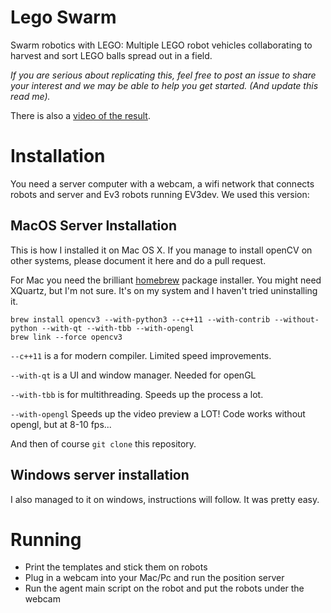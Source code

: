 # Lego Swarm
Swarm robotics with LEGO: Multiple LEGO robot vehicles collaborating to harvest and sort 
LEGO balls spread out in a field.

_If you are serious about replicating this, feel free to post an issue to share your interest 
and we may be able to help you get started. (And update this read me)._

There is also a [video of the result](https://www.youtube.com/watch?v=GEoh_08qnJM).


# Installation
You need a server computer with a webcam, a wifi network that connects robots and server and Ev3 robots 
running EV3dev. We used this version: 

## MacOS Server Installation
This is how I installed it on Mac OS X. If you manage to install openCV on other systems, 
please document it here and do a pull request.

For Mac you need the brilliant [homebrew](https://brew.sh/) package installer. You might need XQuartz, but I'm not sure. 
It's on my system and I haven't tried uninstalling it.
```
brew install opencv3 --with-python3 --c++11 --with-contrib --without-python --with-qt --with-tbb --with-opengl
brew link --force opencv3
```

`--c++11` is a for modern compiler. Limited speed improvements.

`--with-qt` is a UI and window manager. Needed for openGL

`--with-tbb` is for multithreading. Speeds up the process a lot.

`--with-opengl` Speeds up the video preview a LOT! Code works without opengl, but at 8-10 fps... 

And then of course `git clone` this repository.

## Windows server installation
I also managed to it on windows, instructions will follow. It was pretty easy.


# Running
- Print the templates and stick them on robots
- Plug in a webcam into your Mac/Pc and run the position server
- Run the agent main script on the robot and put the robots under the webcam